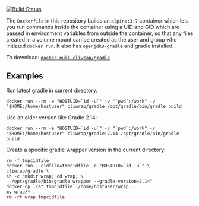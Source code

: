 [![Build
Status](https://travis-ci.org/wtanaka/docker-alpine-37-uid-openjdk8-gradle.svg?branch=master)](https://travis-ci.org/wtanaka/docker-alpine-37-uid-openjdk8-gradle)

The `Dockerfile` in this repository builds an `alpine:3.7` container
which lets you run commands inside the container using a UID and GID
which are passed in environment variables from outside the container,
so that any files created in a volume mount can be created as the user
and group who initiated `docker run`.  It also has `openjdk8-gradle` and
gradle installed.

To download: [`docker pull cliwrap/gradle`](https://hub.docker.com/r/cliwrap/gradle/)

Examples
--------

Run latest gradle in current directory:

```docker run --rm -e "HOSTUID=`id -u`" -v "`pwd`:/work" -v "$HOME:/home/hostuser" cliwrap/gradle /opt/gradle/bin/gradle build```

Use an older version like Gradle 2.14:

```docker run --rm -e "HOSTUID=`id -u`" -v "`pwd`:/work" -v "$HOME:/home/hostuser" cliwrap/gradle:2.14 /opt/gradle/bin/gradle build```

Create a specific gradle wrapper version in the current directory:

```
rm -f tmpcidfile
docker run --cidfile=tmpcidfile -e "HOSTUID=`id -u`" \
cliwrap/gradle \
sh -c "mkdir wrap; cd wrap; \
  /opt/gradle/bin/gradle wrapper --gradle-version=2.14"
docker cp `cat tmpcidfile`:/home/hostuser/wrap .
mv wrap/* .
rm -rf wrap tmpcidfile
```
